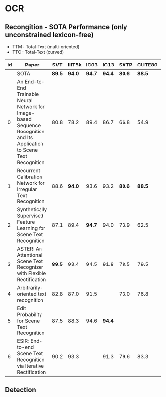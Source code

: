 # OCR
## Recongition - SOTA Performance (only unconstrained lexicon-free)
* TTM : Total-Text (multi-oriented) 
* TTC : Total-Text (curved)

| id | Paper | SVT | IIIT5k | IC03 | IC13 | SVTP | CUTE80 | IC15 | TTM | TTC | 비고 | 
| --- | --- | --- | --- |--- |--- |--- |--- |--- |--- |--- |--- |
| | SOTA |  **89.5** | **94.0** | **94.7** | **94.4**| **80.6** | **88.5** | **77.1** | **76.3** | **66.7** |
| 0 | An End-to-End Trainable Neural Network for Image-based Sequence Recognition and Its Application to Scene Text Recognition | 80.8 |  78.2 | 89.4 |  86.7 | 66.8 | 54.9 | | | | base paper:CRNN| 
| 1 |  Recurrent Calibration Network for Irregular Text Recognition           | 88.6 | **94.0** | 93.6 | 93.2 | **80.6** | **88.5** | **77.1** | **76.3** | **66.7** | Rectification |
| 2 | Synthetically Supervised Feature Learning for Scene Text Recognition    | 87.1 | 89.4 | **94.7** | 94.0 | 73.9 | 62.5 | | | | GAN |  
| 3 | ASTER: An Attentional Scene Text Recognizer with Flexible Rectification | **89.5** | 93.4 | 94.5 | 91.8 | 78.5 | 79.5 | 76.1 | | | Rectification |
| 4 | Arbitrarily-oriented text recognition | 82.8 | 87.0 | 91.5 |  | 73.0 | 76.8 | 68.2 |
| 5 | Edit Probability for Scene Text Recognition | 87.5| 88.3 | 94.6 | **94.4**  | | | 73.9 |
| 6 | ESIR: End-to-end Scene Text Recognition via Iterative Rectification |  90.2 | 93.3 | | 91.3 | 79.6 |  83.3  | 76.9 | | | Rectification |

## Detection
